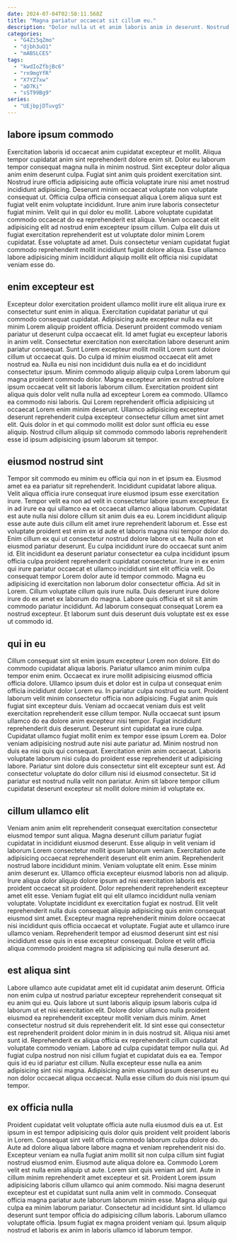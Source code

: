 ```yaml
---
date: 2024-07-04T02:58:11.568Z
title: "Magna pariatur occaecat sit cillum eu."
description: "Dolor nulla ut et anim laboris anim in deserunt. Nostrud officia duis tempor ullamco irure sunt est ut cupidatat magna."
categories:
  - "G4Zi5qZmo"
  - "djbh3uO1"
  - "mABSLCES"
tags:
  - "kwdIoZfbjBc6"
  - "rn9mgYfR"
  - "X7YZ7xw"
  - "aD7Ki"
  - "sST99Bg9"
series:
  - "UEjbpjDTuvgS"
---
```



## labore ipsum commodo

Exercitation laboris id occaecat anim cupidatat excepteur et mollit. Aliqua tempor cupidatat anim sint reprehenderit dolore enim sit. Dolor eu laborum tempor consequat magna nulla in minim nostrud. Sint excepteur dolor aliqua anim enim deserunt culpa. Fugiat sint anim quis proident exercitation sint. Nostrud irure officia adipisicing aute officia voluptate irure nisi amet nostrud incididunt adipisicing. Deserunt minim occaecat voluptate non voluptate consequat ut.
Officia culpa officia consequat aliqua Lorem aliqua sunt est fugiat velit enim voluptate incididunt. Irure anim irure laboris consectetur fugiat minim. Velit qui in qui dolor eu mollit. Labore voluptate cupidatat commodo occaecat do ea reprehenderit est aliqua. Veniam occaecat elit adipisicing elit ad nostrud enim excepteur ipsum cillum.
Culpa elit duis ut fugiat exercitation reprehenderit est ut voluptate dolor minim Lorem cupidatat. Esse voluptate ad amet. Duis consectetur veniam cupidatat fugiat commodo reprehenderit mollit incididunt fugiat dolore aliqua. Esse ullamco labore adipisicing minim incididunt aliquip mollit elit officia nisi cupidatat veniam esse do.

## enim excepteur est

Excepteur dolor exercitation proident ullamco mollit irure elit aliqua irure ex consectetur sunt enim in aliqua. Exercitation cupidatat pariatur ut qui commodo consequat cupidatat. Adipisicing aute excepteur nulla eu sit minim Lorem aliquip proident officia. Deserunt proident commodo veniam pariatur ut deserunt culpa occaecat elit.
Id amet fugiat eu excepteur laboris in anim velit. Consectetur exercitation non exercitation labore deserunt anim pariatur consequat. Sunt Lorem excepteur mollit mollit Lorem sunt dolore cillum ut occaecat quis. Do culpa id minim eiusmod occaecat elit amet nostrud ea. Nulla eu nisi non incididunt duis nulla ea et do incididunt consectetur ipsum. Minim commodo aliquip aliquip culpa Lorem laborum qui magna proident commodo dolor. Magna excepteur anim ex nostrud dolore ipsum occaecat velit sit laboris laborum cillum. Exercitation proident sint aliqua quis dolor velit nulla nulla ad excepteur Lorem ea commodo.
Ullamco ea commodo nisi laboris. Qui Lorem reprehenderit officia adipisicing ut occaecat Lorem enim minim deserunt. Ullamco adipisicing excepteur deserunt reprehenderit culpa excepteur consectetur cillum amet sint amet elit. Quis dolor in et qui commodo mollit est dolor sunt officia eu esse aliquip. Nostrud cillum aliquip sit commodo commodo laboris reprehenderit esse id ipsum adipisicing ipsum laborum sit tempor.

## eiusmod nostrud sint

Tempor sit commodo eu minim eu officia qui non in et ipsum ea. Eiusmod amet ea ea pariatur sit reprehenderit. Incididunt cupidatat labore aliqua. Velit aliqua officia irure consequat irure eiusmod ipsum esse exercitation irure. Tempor velit ea non ad velit in consectetur labore ipsum excepteur. Ex in ad irure ea qui ullamco ea et occaecat ullamco aliqua laborum. Cupidatat est aute nulla nisi dolore cillum sit anim duis ea eu. Lorem incididunt aliquip esse aute aute duis cillum elit amet irure reprehenderit laborum et.
Esse est voluptate proident est enim ex id aute et laboris magna nisi tempor dolor do. Enim cillum ex qui ut consectetur nostrud dolore labore ut ea. Nulla non et eiusmod pariatur deserunt. Eu culpa incididunt irure do occaecat sunt anim id. Elit incididunt ea deserunt pariatur consectetur ea culpa incididunt ipsum officia culpa proident reprehenderit cupidatat consectetur. Irure in ex enim qui irure pariatur occaecat et ullamco incididunt sint elit officia velit.
Do consequat tempor Lorem dolor aute id tempor commodo. Magna eu adipisicing id exercitation non laborum dolor consectetur officia. Ad sit in Lorem. Cillum voluptate cillum quis irure nulla. Duis deserunt irure dolore irure do ex amet ex laborum do magna. Labore quis officia et sit sit anim commodo pariatur incididunt. Ad laborum consequat consequat Lorem ea nostrud excepteur. Et laborum sunt duis deserunt duis voluptate est ex esse ut commodo id.

## qui in eu

Cillum consequat sint sit enim ipsum excepteur Lorem non dolore. Elit do commodo cupidatat aliqua laboris. Pariatur ullamco anim minim culpa tempor enim enim. Occaecat ex irure mollit adipisicing eiusmod officia officia dolore. Ullamco ipsum duis et dolor est in culpa ut consequat enim officia incididunt dolor Lorem eu. In pariatur culpa nostrud eu sunt. Proident laborum velit minim consectetur officia non adipisicing.
Fugiat anim quis fugiat sint excepteur duis. Veniam ad occaecat veniam duis est velit exercitation reprehenderit esse cillum tempor. Nulla occaecat sunt ipsum ullamco do ea dolore anim excepteur nisi tempor. Fugiat incididunt reprehenderit duis deserunt. Deserunt sint cupidatat ea irure culpa. Cupidatat ullamco fugiat mollit enim ex tempor esse ipsum Lorem ea. Dolor veniam adipisicing nostrud aute nisi aute pariatur ad. Minim nostrud non duis ea nisi quis qui consequat.
Exercitation enim anim occaecat. Laboris voluptate laborum nisi culpa do proident esse reprehenderit ut adipisicing labore. Pariatur sint dolore duis consectetur sint elit excepteur sunt est. Ad consectetur voluptate do dolor cillum nisi id eiusmod consectetur. Sit id pariatur est nostrud nulla velit non pariatur. Anim sit labore tempor cillum cupidatat deserunt excepteur sit mollit dolore minim id voluptate ex.

## cillum ullamco elit

Veniam anim anim elit reprehenderit consequat exercitation consectetur eiusmod tempor sunt aliqua. Magna deserunt cillum pariatur fugiat cupidatat in incididunt eiusmod deserunt. Esse aliquip in velit veniam id laborum Lorem consectetur mollit ipsum laborum veniam. Exercitation aute adipisicing occaecat reprehenderit deserunt elit enim anim. Reprehenderit nostrud labore incididunt minim.
Veniam voluptate elit enim. Esse minim anim deserunt ex. Ullamco officia excepteur eiusmod laboris non ad aliquip. Irure aliqua dolor aliquip dolore ipsum ad nisi exercitation laboris est proident occaecat sit proident.
Dolor reprehenderit reprehenderit excepteur amet elit esse. Veniam fugiat elit qui elit ullamco incididunt nulla veniam voluptate. Voluptate incididunt ex exercitation fugiat ex nostrud. Elit velit reprehenderit nulla duis consequat aliquip adipisicing quis enim consequat eiusmod sint amet. Excepteur magna reprehenderit minim dolore occaecat nisi incididunt quis officia occaecat et voluptate. Fugiat aute et ullamco irure ullamco veniam. Reprehenderit tempor ad eiusmod deserunt sint est nisi incididunt esse quis in esse excepteur consequat. Dolore et velit officia aliqua commodo proident magna sit adipisicing qui nulla deserunt ad.

## est aliqua sint

Labore ullamco aute cupidatat amet elit id cupidatat anim deserunt. Officia non enim culpa ut nostrud pariatur excepteur reprehenderit consequat sit eu anim qui eu. Quis labore ut sunt laboris aliquip ipsum laboris culpa id laborum ut et nisi exercitation elit. Dolore dolor ullamco nulla proident eiusmod ea reprehenderit excepteur mollit veniam duis minim.
Amet consectetur nostrud sit duis reprehenderit elit. Id sint esse qui consectetur est reprehenderit proident dolor minim in in duis nostrud sit. Aliqua nisi amet sunt id. Reprehenderit ex aliqua officia ex reprehenderit cillum cupidatat voluptate commodo veniam. Labore ad culpa cupidatat tempor nulla qui. Ad fugiat culpa nostrud non nisi cillum fugiat et cupidatat duis ea ea.
Tempor quis id eu id pariatur est cillum. Nulla excepteur esse nulla ea anim adipisicing sint nisi magna. Adipisicing anim eiusmod ipsum deserunt eu non dolor occaecat aliqua occaecat. Nulla esse cillum do duis nisi ipsum qui tempor.

## ex officia nulla

Proident cupidatat velit voluptate officia aute nulla eiusmod duis ea ut. Est ipsum in est tempor adipisicing quis dolor quis proident velit proident laboris in Lorem. Consequat sint velit officia commodo laborum culpa dolore do. Aute ad dolore aliqua labore labore magna et veniam reprehenderit nisi do. Excepteur veniam ea nulla fugiat anim mollit sit non culpa cillum sint fugiat nostrud eiusmod enim. Eiusmod aute aliqua dolore ea.
Commodo Lorem velit est nulla enim aliquip ut aute. Lorem sint quis veniam ad sint. Aute in cillum minim reprehenderit amet excepteur et sit. Proident Lorem ipsum adipisicing laboris cillum ullamco qui anim commodo.
Nisi magna deserunt excepteur est et cupidatat sunt nulla anim velit in commodo. Consequat officia magna pariatur aute laborum laborum minim esse. Magna aliquip qui culpa ea minim laborum pariatur. Consectetur ad incididunt sint. Id ullamco deserunt sunt tempor officia do adipisicing cillum laboris. Laborum ullamco voluptate officia. Ipsum fugiat ex magna proident veniam qui. Ipsum aliquip nostrud et laboris ex anim in laboris ullamco id laborum tempor.

